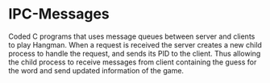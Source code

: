# IPC-Messages
Coded C programs that uses message queues between server and clients to play Hangman. When a request is received the server creates a new child process to handle the request, and sends its PID to the client. Thus allowing the child process to receive messages from client containing the guess for the word and send updated information of the game.
